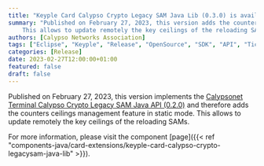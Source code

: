 ```yaml
---
title: "Keyple Card Calypso Crypto Legacy SAM Java Lib (0.3.0) is available!"
summary: "Published on February 27, 2023, this version adds the counters ceilings management feature in static mode.
    This allows to update remotely the key ceilings of the reloading SAMs."
authors: [Calypso Networks Association]
tags: ["Eclipse", "Keyple", "Release", "OpenSource", "SDK", "API", "Ticketing", "Calypso", "SAM"]
categories: [Release]
date: 2023-02-27T12:00:00+01:00
featured: false
draft: false
---
```



Published on February 27, 2023, this version implements the
[Calypsonet Terminal Calypso Crypto Legacy SAM Java API (0.2.0)](https://terminal-api.calypsonet.org/apis/calypsonet-terminal-calypso-crypto-legacysam-api/)
and therefore adds the counters ceilings management feature in static mode.
This allows to update remotely the key ceilings of the reloading SAMs.

For more information, please visit the component 
[page]({{< ref "components-java/card-extensions/keyple-card-calypso-crypto-legacysam-java-lib" >}}).
